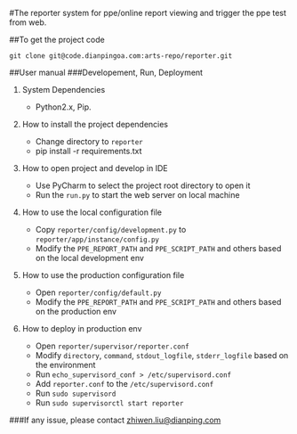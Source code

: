 #The reporter system for ppe/online report viewing and trigger the ppe test from web.

##To get the project code
```
git clone git@code.dianpingoa.com:arts-repo/reporter.git
```
##User manual
###Developement, Run, Deployment
1. System Dependencies
    - Python2.x, Pip.
    
2. How to install the project dependencies
    - Change directory to `reporter`
    - pip install -r requirements.txt
    
3. How to open project and develop in IDE
    - Use PyCharm to select the project root directory to open it
    - Run the `run.py` to start the web server on local machine
    
4. How to use the local configuration file
    - Copy `reporter/config/development.py` to `reporter/app/instance/config.py`
    - Modify the `PPE_REPORT_PATH` and `PPE_SCRIPT_PATH` and others based on the local development env
    
5. How to use the production configuration file
    - Open `reporter/config/default.py`
    - Modify the `PPE_REPORT_PATH` and `PPE_SCRIPT_PATH` and others based on the production env
    
6. How to deploy in production env
    - Open `reporter/supervisor/reporter.conf`
    - Modify `directory`, `command`, `stdout_logfile`, `stderr_logfile` based on the environment
    - Run `echo_supervisord_conf > /etc/supervisord.conf`
    - Add `reporter.conf` to the `/etc/supervisord.conf`
    - Run `sudo supervisord`
    - Run `sudo supervisorctl start reporter`
    
###If any issue, please contact zhiwen.liu@dianping.com